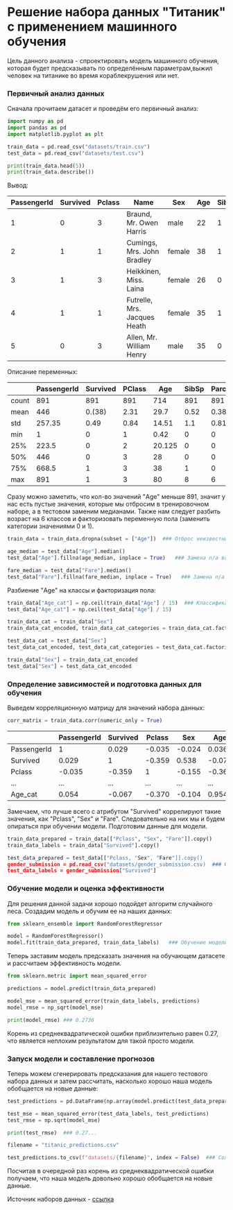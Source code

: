 # Решение набора данных "Титаник" с применением машинного обучения

Цель данного анализа - спроектировать модель машинного обучения, которая будет предсказывать по определённым параметрам,выжил человек на титанике во время кораблекрушения или нет.

### Первичный анализ данных

Сначала прочитаем датасет и проведём его первичный анализ:
```python
import numpy as pd
import pandas as pd
import matplotlib.pyplot as plt

train_data = pd.read_csv("datasets/train.csv")
test_data = pd.read_csv("datasets/test.csv")

print(train_data.head(5))
print(train_data.describe())
```
Вывод:

| PassengerId | Survived | Pclass | Name                         | Sex    | Age | SibSp | Parch | Ticket           | Fare  | Cabin | Embarked |
|-------------|----------|--------|------------------------------|--------|-----|-------|-------|------------------|-------|-------|----------|
| 1           | 0        | 3      | Braund, Mr. Owen Harris      | male   | 22  | 1     | 0     | A/5 21171        | 7.25  |       | S        |
| 2           | 1        | 1      | Cumings, Mrs. John Bradley   | female | 38  | 1     | 0     | PC 17599         | 71.28 |       | C        |
| 3           | 1        | 3      | Heikkinen, Miss. Laina       | female | 26  | 0     | 0     | STON/O2. 3101282 | 7.93  |       | S        |
| 4           | 1        | 1      | Futrelle, Mrs. Jacques Heath | female | 35  | 1     | 0     | 113803           | 53.1  |       | S        |
| 5           | 0        | 3      | Allen, Mr. William Henry     | male   | 35  | 0     | 0     | 373450           | 8.05  |       | S        |

Описание переменных:

|       | PassengerId | Survived | PClass | Age    | SibSp | Parch | Fare   |
|-------|-------------|----------|--------|--------|-------|-------|--------|
| count | 891         | 891      | 891    | 714    | 891   | 891   | 891    |
| mean  | 446         | 0.(38)   | 2.31   | 29.7   | 0.52  | 0.38  | 32.21  |
| std   | 257.35      | 0.49     | 0.84   | 14.51  | 1.1   | 0.81  | 49.69  |
| min   | 1           | 0        | 1      | 0.42   | 0     | 0     | 0      |
| 25%   | 223.5       | 0        | 2      | 20.125 | 0     | 0     | 7.91   |
| 50%   | 446         | 0        | 3      | 28     | 0     | 0     | 14.45  |
| 75%   | 668.5       | 1        | 3      | 38     | 1     | 0     | 31     |
| max   | 891         | 1        | 3      | 80     | 8     | 6     | 512.33 |

Сразу можно заметить, что кол-во значений "Age" меньше 891, значит у нас есть пустые значения, которые мы отбросим в тренировочном наборе, а в тестовом заменим медианами. Также нам следует разбить возраст на 6 классов и факторизовать переменную пола (заменить категории значениями 0 и 1).

```python
train_data = train_data.dropna(subset = ["Age"])  ### Отброс неизвестных значений возраста

age_median = test_data["Age"].median()
test_data["Age"].fillna(age_median, inplace = True)   ### Замена n/a возраста медианами в тестовом наборе

fare_median = test_data["Fare"].median()
test_data["Fare"].fillna(fare_median, inplace = True)   ### Замена n/a fare в тестовом наборе
```

Разбиение "Age" на классы и факторизация пола:

```python
train_data["Age_cat"] = np.ceil(train_data["Age"] / 15)  ### Классификация возрастов на 6 классов
test_data["Age_cat"] = np.ceil(test_data["Age"] / 15)

train_data_cat = train_data["Sex"]
train_data_cat_encoded, train_data_cat_categories = train_data_cat.factorize()  ###  Факторизация категориальной переменной пола

test_data_cat = test_data["Sex"]
test_data_cat_encoded, test_data_cat_categories = test_data_cat.factorize()

train_data["Sex"] = train_data_cat_encoded
test_data["Sex"] = test_data_cat_encoded
```

### Определение зависимостей и подготовка данных для обучения

Выведем корреляционную матрицу для значений набора данных:

```python
corr_matrix = train_data.corr(numeric_only = True)
```

|             | PassengerId | Survived | Pclass | Sex    | Age    | SibSp  | Parch  | Fare   | Age_cat |
|-------------|-------------|----------|--------|--------|--------|--------|--------|--------|---------|
| PassengerId | 1           | 0.029    | -0.035 | -0.024 | 0.036  | -0.082 | -0.011 | 0.009  | 0.054   |
| Survived    | 0.029       | 1        | -0.359 | 0.538  | -0.077 | -0.017 | 0.093  | 0.268  | -0.067  |
| Pclass      | -0.035      | -0.359   | 1      | -0.155 | -0.369 | 0.067  | 0.025  | -0.554 | -0.370  |
| ...         | ...         | ...      | ...    | ...    | ...    | ...    | ...    | ...    | ...     |
| Age_cat     | 0.054       | -0.067   | -0.370 | -0.104 | 0.954  | -0.287 | -0.180 | 0.101  | 1       |

Замечаем, что лучше всего с атрибутом "Survived" коррелируют такие значения, как "Pclass", "Sex" и "Fare". Следовательно на них мы и будем опираться при обучении модели. Подготовим данные для модели.

```python
train_data_prepared = train_data[["Pclass", "Sex", "Fare"]].copy()
train_data_labels = train_data["Survived"].copy()

test_data_prepared = test_data[["Pclass, "Sex", "Fare"]].copy()
gender_submission = pd.read_csv("datasets/gender_submission.csv)  ### Файл, содержащий лейблы тестового датасета для дальнейшей оценки эффективности модели
test_data_labels = gender_submission["Survived"]
```

### Обучение модели и оценка эффективности

Для решения данной задачи хорошо подойдет алгоритм случайного леса. Создадим модель и обучим ее на наших данных:

```python
from sklearn_ensemble import RandomForestRegressor

model = RandomForestRegressor()
model.fit(train_data_prepared, train_data_labels)   ### Обучение модели
```

Теперь заставим модель предсказать значения на обучающем датасете и рассчитаем эффективность модели.

```python
from sklearn.metric import mean_squared_error

predictions = model.predict(train_data_prepared)

model_mse = mean_squared_error(train_data_labels, predictions)
model_rmse = np_sqrt(model_mse)

print(model_rmse) ### 0.2736
```

Корень из среднеквадратической ошибки приблизительно равен 0.27, что является неплохим результатом для такой просто модели.

### Запуск модели и составление прогнозов

Теперь можем сгенерировать предсказания для нашего тестового набора данных и затем рассчитать, насколько хорошо наша модель обобщается на новые данные:

```python
test_predictions = pd.DataFrame(np.array(model.predict(test_data_prepared)).round().astype("int"))

test_mse = mean_squared_error(test_data_labels, test_predictions)
test_rmse = np.sqrt(model_mse)

print(test_rmse)  ### 0.27...

filename = "titanic_predictions.csv"

test_predictions.to_csv(f"datasets/{filename}", index = False)  ### Сохранение прогнозов в отдельный файл.
```

Посчитав в очередной раз корень из среднеквадратической ошибки получаем, что наша модель довольно хорошо обобщается на новые данные.

Источник наборов данных - [ссылка](https://www.kaggle.com/competitions/titanic/data)
